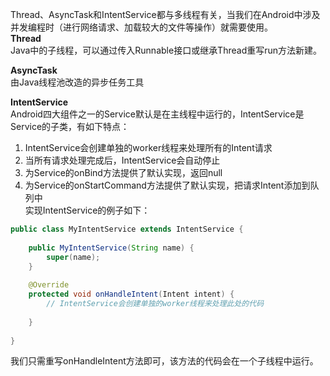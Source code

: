 Thread、AsyncTask和IntentService都与多线程有关，当我们在Android中涉及并发编程时（进行网络请求、加载较大的文件等操作）就需要使用。  
**Thread**  
Java中的子线程，可以通过传入Runnable接口或继承Thread重写run方法新建。

**AsyncTask**  
由Java线程池改造的异步任务工具

**IntentService**  
Android四大组件之一的Service默认是在主线程中运行的，IntentService是Service的子类，有如下特点：  
1. IntentService会创建单独的worker线程来处理所有的Intent请求  
2. 当所有请求处理完成后，IntentService会自动停止  
3. 为Service的onBind方法提供了默认实现，返回null  
4. 为Service的onStartCommand方法提供了默认实现，把请求Intent添加到队列中  
实现IntentService的例子如下：

```java
public class MyIntentService extends IntentService {  
      
    public MyIntentService(String name) {  
        super(name);  
    }  
  
    @Override  
    protected void onHandleIntent(Intent intent) {  
        // IntentService会创建单独的worker线程来处理此处的代码  
  
    }  
  
}  
```

我们只需重写onHandleIntent方法即可，该方法的代码会在一个子线程中运行。

